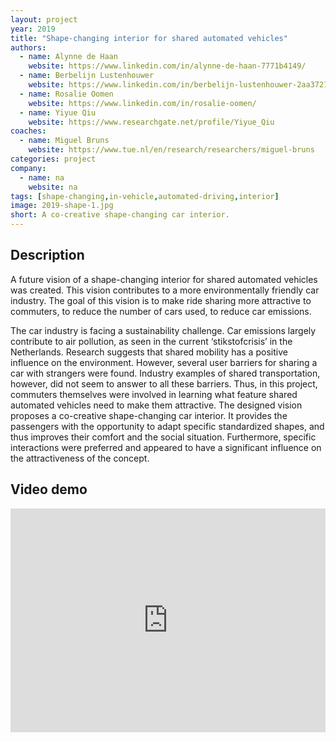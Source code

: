 ```yaml
---
layout: project
year: 2019
title: "Shape-changing interior for shared automated vehicles"
authors:
  - name: Alynne de Haan
    website: https://www.linkedin.com/in/alynne-de-haan-7771b4149/
  - name: Berbelijn Lustenhouwer
    website: https://www.linkedin.com/in/berbelijn-lustenhouwer-2aa37217/
  - name: Rosalie Oomen
    website: https://www.linkedin.com/in/rosalie-oomen/
  - name: Yiyue Qiu
    website: https://www.researchgate.net/profile/Yiyue_Qiu
coaches:
  - name: Miguel Bruns
    website: https://www.tue.nl/en/research/researchers/miguel-bruns
categories: project
company:
  - name: na
    website: na
tags: [shape-changing,in-vehicle,automated-driving,interior]
image: 2019-shape-1.jpg
short: A co-creative shape-changing car interior.
---
```


## Description
A future vision of a shape-changing interior for shared automated vehicles was created. This vision contributes to a more environmentally friendly car industry. The goal of this vision is to make ride sharing more attractive to commuters, to reduce the number of cars used, to reduce car emissions.

The car industry is facing a sustainability challenge. Car emissions largely contribute to air pollution, as seen in the current ‘stikstofcrisis’ in the Netherlands. Research suggests that shared mobility has a positive influence on the environment. However, several user barriers for sharing a car with strangers were found. Industry examples of shared transportation, however, did not seem to answer to all these barriers. Thus, in this project, commuters themselves were involved in learning what feature shared automated vehicles need to make them attractive. The designed vision proposes a co-creative shape-changing car interior. It provides the passengers with the opportunity to adapt specific standardized shapes, and thus improves their comfort and the social situation. Furthermore, specific interactions were preferred and appeared to have a significant influence on the attractiveness of the concept.

## Video demo
<iframe style="display:inline-block; border:0px solid #FFF; width: 100%; height: 358px" src="https://www.youtube.com/embed/zU6Xr4N48As?playlist=zU6Xr4N48As&loop=1&autoplay=1&mute=1" frameborder="0" allowfullscreen></iframe>
